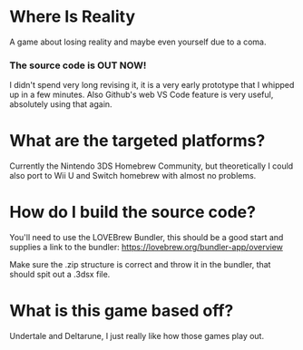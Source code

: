 # Where Is Reality
A game about losing reality and maybe even yourself due to a coma.


### The source code is OUT NOW!
I didn't spend very long revising it, it is a very early prototype that I whipped up in a few minutes.
Also Github's web VS Code feature is very useful, absolutely using that again.



# What are the targeted platforms?
Currently the Nintendo 3DS Homebrew Community, but theoretically I could also port to Wii U and Switch homebrew with almost no problems.


# How do I build the source code?
You'll need to use the LOVEBrew Bundler, this should be a good start and supplies a link to the bundler:
https://lovebrew.org/bundler-app/overview

Make sure the .zip structure is correct and throw it in the bundler, that should spit out a .3dsx file.




# What is this game based off?
Undertale and Deltarune, I just really like how those games play out.

